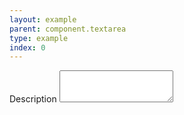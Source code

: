 ```yaml
---
layout: example
parent: component.textarea
type: example
index: 0
---
```


<div>
<label class="ds_label" for="textarea1">Description</label>
<textarea class="ds_input" rows="3" id="textarea1" data-form="textarea-description"></textarea>
</div>
